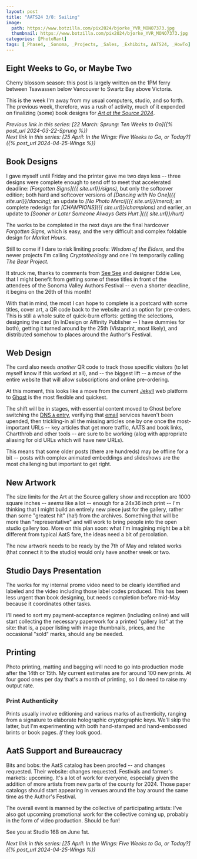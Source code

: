```yaml
---
layout: post
title: "AATS24 3/8: Sailing"
image:
  path: https://www.botzilla.com/pix2024/bjorke_YVR_MONO7373.jpg
  thumbnail: https://www.botzilla.com/pix2024/bjorke_YVR_MONO7373.jpg
categories: [PhotoRant]
tags: [_Phase4, _Sonoma, _Projects, _Sales, _Exhibits, AATS24, _HowTo]
---
```


## Eight Weeks to Go, or Maybe Two

Cherry blossom season: this post is largely written on the 1PM ferry between Tsawassen below Vancouver to Swartz Bay above Victoria. 

This is the week I'm away from my usual computers, studio, and so forth. The previous week, therefore, was a rush of activity, much of it expended on finalizing (some) book designs for [_Art at the Source 2024_](https://www.artatthesource.org/).

<!--more-->

_Previous link in this series: [22 March: Sprung: Ten Weeks to Go]({% post_url 2024-03-22-Sprung %})_<br/>_Next link in this series: [25 April: In the Wings: Five Weeks to Go, or Today?]({% post_url 2024-04-25-Wings %})_

## Book Designs

I gave myself until Friday and the printer gave me two days less -- three designs were complete enough to send off to meet that accelerated deadline: _[Forgotten Signs]({{ site.url}}/signs),_ but only the softcover edition; both hard and softcover versions of _[Dancing with No One]({{ site.url}}/dancing);_ an update to _[No Photo Merci]({{ site.url}}/merci);_ an complete redesign for _[CHAMPIONS]({{ site.url}}/champions)_ and earlier, an update to _[Sooner or Later Someone Always Gets Hurt.]({{ site.url}}/hurt)_

The works to be completed in the next days are the final hardcover _Forgotten Signs,_ which is easy, and the very difficult and complex foldable design for _Market Hours._

Still to come if I dare to risk limiting proofs: _Wisdom of the Elders,_ and the newer projects I'm calling _Cryptotheology_ and one I'm temporarily calling _The Bear Project._ 

It struck me, thanks to comments from [See See](https://seeseelo.com) and designer Eddie Lee, that I might benefit from getting some of these titles in front of the attendees of the Sonoma Valley Authors Festival -- even a shorter deadline, it begins on the 26th of this month! 

With that in mind, the most I can hope to complete is a postcard with some titles, cover art, a QR code back to the website and an option for pre-orders. This is still a whole suite of quick-burn efforts: getting the selections, designing the card (in InDesign or Affinity Publisher -- I have dummies for both), getting it turned around by the 25th (Vistaprint, most likely), and distributed somehow to places around the Author's Festival.

## Web Design

The card also needs _another_ QR code to track those specific visitors (to let myself know if this worked at all), and -- the biggest lift -- a move of the entire website that will allow subscriptions and online pre-ordering.

At this moment, this looks like a move from the current [Jekyll](https://jekyllcodex.org/) web platform to [Ghost](https://ghost.org/) is the most flexible and quickest.

The shift will be in stages, with essential content moved to Ghost before switching the [DNS `A` entry](https://en.wikipedia.org/wiki/Domain_Name_System), verifying that [email](https://en.wikipedia.org/wiki/MX_record) services haven't been upended, then trickling-in all the missing articles one by one once the most-important URLs -- key articles that get more traffic, AATS and book links, Chartthrob and other tools -- are sure to be working (alog with appropriate aliasing for old URLs which will have new URLs).

This means that some older posts (there are hundreds) may be offline for a bit -- posts with complex animated embeddings and slideshows are the most challenging but important to get right.

## New Artwork

The size limits for the Art at the Source gallery show and reception are 1000 square inches -- _seems_ like a lot -- enough for a 24x36 inch print -- I'm thinking that I might build an entirely new piece just for the gallery, rather than some "greatest hit" (ha!) from the archives. Something that will be more than "representative" and will work to bring people into the open studio gallery too. More on this plan soon: what I'm imagining might be a bit different from typical AatS fare, the ideas need a bit of percolation.

The new artwork needs to be ready by the 7th of May and related works (that connect it to the studio) would only have another week or two.

## Studio Days Presentation

The works for my internal promo video need to be clearly identified and labeled and the video including those label codes produced. This has been less urgent than book designing, but needs completion before mid-May because it coordinates other tasks.

I'll need to sort my payment-acceptance regimen (including online) and will start collecting the necessary paperwork for a printed "gallery list" at the site: that is, a paper listing with image thumbnails, prices, and the occasional "sold" marks, should any be needed.

## Printing

Photo printing, matting and bagging will need to go into production mode after the 14th or 15th. My current estimates are for around 100 new prints. At four good ones per day that's a month of printing, so I do need to raise my output rate.

### Print Authenticity

Prints usually involve editioning and various marks of authenticity, ranging from a signature to elaborate holographic cryptographic keys. We'll skip the latter, but I'm experimenting with both hand-stamped and hand-embossed brints or book pages. _If_ they look good.

## AatS Support and Bureaucracy

Bits and bobs: the AatS catalog has been proofed -- and changes requested. Their website: changes requested. Festivals and farmer's markets: upcoming. It's a lot of work for everyone, especially given the addition of more artists from new parts of the county for 2024. Those paper catalogs should start appearing in venues around the bay around the same time as the Author's Festival.

The overall event is manned by the collective of participating artists: I've also got upcoming promotional work for the collective coming up, probably in the form of video production. Should be fun!

See you at Studio 16B on June 1st.

_Next link in this series: [25 April: In the Wings: Five Weeks to Go, or Today?]({% post_url 2024-04-25-Wings %})_
